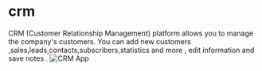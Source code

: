 # crm
CRM (Customer Relationship Management) platform allows you to manage the company's customers. You can add new customers ,sales,leads,contacts,subscribers,statistics and more , edit information and save notes .
![CRM App](https://i.ibb.co/V2XmRsx/crm.png=150x250)


